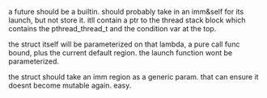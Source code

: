 

a future should be a builtin. should probably take in an imm&self for its launch, but not store it. itll contain a ptr to the thread stack block which contains the pthread_thread_t and the condition var at the top.

the struct itself will be parameterized on that lambda, a pure call func bound, plus the current default region. the launch function wont be parameterized.

the struct should take an imm region as a generic param. that can ensure it doesnt become mutable again. easy.


